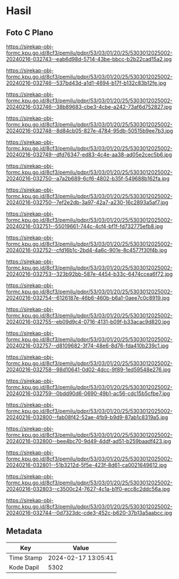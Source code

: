 # Hasil

## Foto C Plano

https://sirekap-obj-formc.kpu.go.id/8cf3/pemilu/pdpr/53/03/01/20/25/5303012025002-20240216-032743--eab6d98d-5714-43be-bbcc-b2b22cad15a2.jpg

https://sirekap-obj-formc.kpu.go.id/8cf3/pemilu/pdpr/53/03/01/20/25/5303012025002-20240216-032746--537bd43d-a1d1-4694-b17f-b132c83b12fe.jpg

https://sirekap-obj-formc.kpu.go.id/8cf3/pemilu/pdpr/53/03/01/20/25/5303012025002-20240216-032746--38b89683-cbe3-4cbe-a242-73af6d752827.jpg

https://sirekap-obj-formc.kpu.go.id/8cf3/pemilu/pdpr/53/03/01/20/25/5303012025002-20240216-032748--8d84cb05-827e-4784-95db-50515b9ee7b3.jpg

https://sirekap-obj-formc.kpu.go.id/8cf3/pemilu/pdpr/53/03/01/20/25/5303012025002-20240216-032749--dfd76347-ed83-4c4e-aa38-ad05e2cec5b6.jpg

https://sirekap-obj-formc.kpu.go.id/8cf3/pemilu/pdpr/53/03/01/20/25/5303012025002-20240216-032750--a7a2b689-6cf6-4802-b35f-549688b162fa.jpg

https://sirekap-obj-formc.kpu.go.id/8cf3/pemilu/pdpr/53/03/01/20/25/5303012025002-20240216-032750--7ef2e2db-3a97-42a7-a230-16c2893a5af7.jpg

https://sirekap-obj-formc.kpu.go.id/8cf3/pemilu/pdpr/53/03/01/20/25/5303012025002-20240216-032751--55019661-744c-4cf4-bf1f-fd732775efb8.jpg

https://sirekap-obj-formc.kpu.go.id/8cf3/pemilu/pdpr/53/03/01/20/25/5303012025002-20240216-032752--cfd16b1c-2bd4-4a6c-901e-8c4577f30f4b.jpg

https://sirekap-obj-formc.kpu.go.id/8cf3/pemilu/pdpr/53/03/01/20/25/5303012025002-20240216-032753--323b92bb-587e-4454-b33c-6474ccea6f72.jpg

https://sirekap-obj-formc.kpu.go.id/8cf3/pemilu/pdpr/53/03/01/20/25/5303012025002-20240216-032754--6126187e-46b6-460b-b6a1-0aee7c0c8919.jpg

https://sirekap-obj-formc.kpu.go.id/8cf3/pemilu/pdpr/53/03/01/20/25/5303012025002-20240216-032755--eb09d9c4-0716-4131-b09f-b33acac9d820.jpg

https://sirekap-obj-formc.kpu.go.id/8cf3/pemilu/pdpr/53/03/01/20/25/5303012025002-20240216-032757--d8109682-3f74-48e6-8d76-fda410b239c1.jpg

https://sirekap-obj-formc.kpu.go.id/8cf3/pemilu/pdpr/53/03/01/20/25/5303012025002-20240216-032758--98d10641-0d02-4dcc-9f89-1ed59548e276.jpg

https://sirekap-obj-formc.kpu.go.id/8cf3/pemilu/pdpr/53/03/01/20/25/5303012025002-20240216-032759--0bdd90d6-0690-49b1-ac56-cdc15b5cfbe7.jpg

https://sirekap-obj-formc.kpu.go.id/8cf3/pemilu/pdpr/53/03/01/20/25/5303012025002-20240216-032800--fab08f42-52ae-4fb9-b9d9-87ab1c8319a5.jpg

https://sirekap-obj-formc.kpu.go.id/8cf3/pemilu/pdpr/53/03/01/20/25/5303012025002-20240216-032800--bee4bc70-9d49-4ddf-ad51-b259baadf423.jpg

https://sirekap-obj-formc.kpu.go.id/8cf3/pemilu/pdpr/53/03/01/20/25/5303012025002-20240216-032801--51b3212d-5f5e-423f-8d61-ca0021649612.jpg

https://sirekap-obj-formc.kpu.go.id/8cf3/pemilu/pdpr/53/03/01/20/25/5303012025002-20240216-032803--c3500c24-7627-4c1a-b1f0-ecc8c2ddc56a.jpg

https://sirekap-obj-formc.kpu.go.id/8cf3/pemilu/pdpr/53/03/01/20/25/5303012025002-20240216-032744--0d7323dc-cde3-452c-b620-37b13a5aabcc.jpg


## Metadata

| Key        | Value               |
| ---------- | ------------------- |
| Time Stamp | 2024-02-17 13:05:41 |
| Kode Dapil | 5302                |




